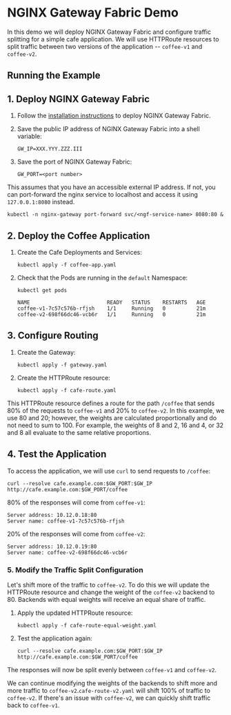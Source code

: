 # NGINX Gateway Fabric Demo

In this demo we will deploy NGINX Gateway Fabric and configure traffic splitting for a simple cafe application.
We will use HTTPRoute resources to split traffic between two versions of the application -- `coffee-v1`
and `coffee-v2`.


## Running the Example

## 1. Deploy NGINX Gateway Fabric

1. Follow the [installation instructions](https://docs.nginx.com/nginx-gateway-fabric/installation/) to deploy NGINX Gateway Fabric.

1. Save the public IP address of NGINX Gateway Fabric into a shell variable:

   ```text
   GW_IP=XXX.YYY.ZZZ.III
   ```

1. Save the port of NGINX Gateway Fabric:

   ```text
   GW_PORT=<port number>
   ```

This assumes that you have an accessible external IP address. If not, you can port-forward the nginx service to localhost and access it using `127.0.0.1:8080` instead.

```shell
kubectl -n nginx-gateway port-forward svc/<ngf-service-name> 8080:80 &
```

## 2. Deploy the Coffee Application

1. Create the Cafe Deployments and Services:

   ```shell
   kubectl apply -f coffee-app.yaml
   ```

1. Check that the Pods are running in the `default` Namespace:

   ```shell
   kubectl get pods
   ```

   ```text
   NAME                         READY   STATUS    RESTARTS   AGE
   coffee-v1-7c57c576b-rfjsh    1/1     Running   0          21m
   coffee-v2-698f66dc46-vcb6r   1/1     Running   0          21m
   ```

## 3. Configure Routing

1. Create the Gateway:

   ```shell
   kubectl apply -f gateway.yaml
   ```

1. Create the HTTPRoute resource:

   ```shell
   kubectl apply -f cafe-route.yaml
   ```

This HTTPRoute resource defines a route for the path `/coffee` that sends 80% of the requests to `coffee-v1` and 20%
to `coffee-v2`. In this example, we use 80 and 20; however, the weights are calculated proportionally and do not need to
sum to 100. For example, the weights of 8 and 2, 16 and 4, or 32 and 8 all evaluate to the same relative proportions.

## 4. Test the Application

To access the application, we will use `curl` to send requests to `/coffee`:

```shell
curl --resolve cafe.example.com:$GW_PORT:$GW_IP http://cafe.example.com:$GW_PORT/coffee
```

80% of the responses will come from `coffee-v1`:

```text
Server address: 10.12.0.18:80
Server name: coffee-v1-7c57c576b-rfjsh
```

20% of the responses will come from `coffee-v2`:

```text
Server address: 10.12.0.19:80
Server name: coffee-v2-698f66dc46-vcb6r
```

### 5. Modify the Traffic Split Configuration

Let's shift more of the traffic to `coffee-v2`. To do this we will update the HTTPRoute resource and change the weight
of the `coffee-v2` backend to 80. Backends with equal weights will receive an equal share of traffic.

1. Apply the updated HTTPRoute resource:

   ```shell
   kubectl apply -f cafe-route-equal-weight.yaml
   ```

2. Test the application again:

   ```shell
   curl --resolve cafe.example.com:$GW_PORT:$GW_IP http://cafe.example.com:$GW_PORT/coffee
   ```

The responses will now be split evenly between `coffee-v1` and `coffee-v2`.

We can continue modifying the weights of the backends to shift more and more traffic to `coffee-v2`.`cafe-route-v2.yaml` will shift 100% of traffic to `coffee-v2`.
If there's an issue with `coffee-v2`, we can quickly shift traffic back to `coffee-v1`.
